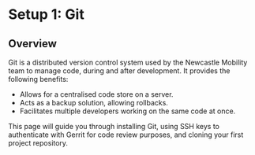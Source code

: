 # Setup 1: Git

## Overview

Git is a distributed version control system used by the Newcastle Mobility team to manage code, during and after development. It provides the following benefits:

* Allows for a centralised code store on a server.
* Acts as a backup solution, allowing rollbacks.
* Facilitates multiple developers working on the same code at once.

This page will guide you through installing Git, using SSH keys to authenticate with Gerrit for code review purposes, and cloning your first project repository.
